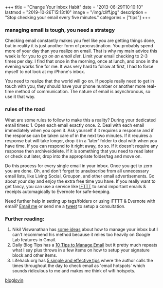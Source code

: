 +++
title = "Change Your Inbox Habit"
date = "2013-06-29T10:10:10"
lastmod = "2019-10-26T15:13:10"
image = "/img/cliff.jpg"
description = "Stop checking your email every five minutes."
categories = ["tips"]
+++

### managing email is tough, you need a strategy

Checking email constantly makes you feel like you are getting things done, but in reality it is just another form of procrastination. You probably spend more of your day than you realize on email. That is why my main advice this week is for you to <em>go on an email diet</em>. Limit your email checking to 2-3 times per day. I find that once in the morning, once at lunch, and once in the evening works fine for me. It was very hard to follow at first, I had to force myself to not look at my iPhone's inbox.

You need to realize that the world will go on. If people really need to get in touch with you, they should have your phone number or another more real-time method of communication. The nature of email is asynchronous, so use it that way.


### rules of the road
 What are some rules to follow to make this a reality? During your dedicated email times: 1. Open each email exactly once. 2. Deal with each email immediately when you open it. Ask yourself if it requires a response and if the response can be taken care of in the next two minutes. If it requires a response but will take longer, drop it in a 'later' folder to deal with when you have time. If you can respond to it right away, do so. If it doesn't require any response then archive/delete. If it is something that you need to read later or check out later, drop into the appropriate folder/tag and move on.

Do this process for every single email in your inbox. Once you get to zero you are done. Oh, and don't forget to unsubscribe from all unnecessary email lists, like Living Social, Groupon, and other email advertisements. Go about your day and enjoy the extra free time you have. If you really want to get fancy, you can use a service like <a href='http://www.ifttt.com'>IFTTT</a> to send important emails & receipts automagically to Evernote for safe-keeping.

Need further help in setting up tags/folders or using IFTTT & Evernote with email? <a href='mailto:james@jamescampbell.us'>Email me</a> or send me a <a href='https://twitter.com/intent/tweet?source=webclient&text=%40jamescampbell+I+need+help+with+email+lets+talk'>tweet</a> to setup a consultation.


### Further reading:

1. Nikil Viswanathan has <a href='http://www.nikilster.com/thoughts/how-to-win-at-email/?'>some ideas</a> about how to manage your inbox but I can't recommend his method because it relies too heavily on Google Lab features in Gmail.
2. Daily Blog Tips has a <a href='http://www.dailyblogtips.com/10-tips-for-managing-email-effectively/'>10 Tips to Manage Email</a> but it pretty much repeats what I say plus throws in a few items on how to setup your signature block and other items.
3. Lifehack.org has <a href="http://www.lifehack.org/articles/communication/five-simple-yet-effective-tips-for-managing-your-email.html">5 simple and effective tips</a> where the author calls the times throughout the day to check email as 'email hotspots' which sounds ridiculous to me and makes me think of wifi hotspots.

<a href="http://www.bloglovin.com/blog/9145659/?claim=9cdpjwmz99f">bloglovin</a>